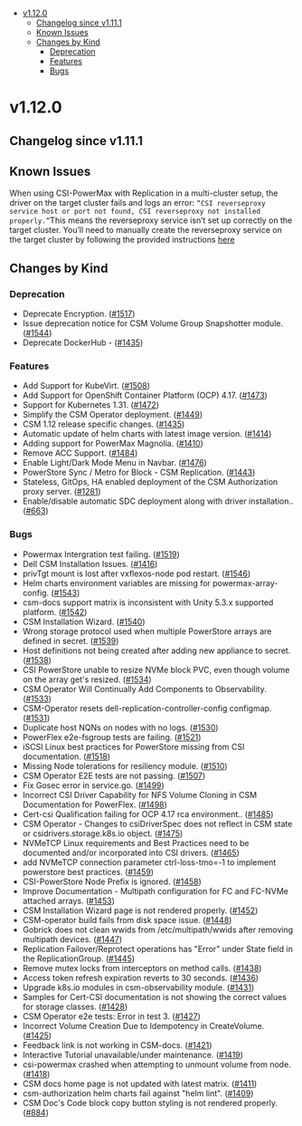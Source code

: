 <!--toc-->
- [v1.12.0](#v1120)
  - [Changelog since v1.11.1](#changelog-since-v1111)
  - [Known Issues](#known-issues)
  - [Changes by Kind](#changes-by-kind)
    - [Deprecation](#deprecation)
    - [Features](#features)
    - [Bugs](#bugs)
 

# v1.12.0 

## Changelog since v1.11.1 

## Known Issues 
When using CSI-PowerMax with Replication in a multi-cluster setup, the driver on the target cluster fails and logs an error: `“CSI reverseproxy service host or port not found, CSI reverseproxy not installed properly.”`This means the reverseproxy service isn’t set up correctly on the target cluster. You’ll need to manually create the reverseproxy service on the target cluster by following the provided instructions [here](https://dell.github.io/csm-docs/docs/deployment/csmoperator/modules/replication/#configuration-steps)
## Changes by Kind 

### Deprecation 
- Deprecate Encryption. ([#1517](https://github.com/dell/csm/issues/1517))
- Issue deprecation notice for CSM Volume Group Snapshotter module. ([#1544](https://github.com/dell/csm/issues/1544))
- Deprecate DockerHub - ([#1435](https://github.com/dell/csm/issues/1435))
  
### Features 

- Add Support for KubeVirt. ([#1508](https://github.com/dell/csm/issues/1508))
- Add Support for OpenShift Container Platform (OCP) 4.17. ([#1473](https://github.com/dell/csm/issues/1473))
- Support for Kubernetes 1.31. ([#1472](https://github.com/dell/csm/issues/1472))
- Simplify the CSM Operator deployment. ([#1449](https://github.com/dell/csm/issues/1449))
- CSM 1.12 release specific changes. ([#1435](https://github.com/dell/csm/issues/1435))
- Automatic update of helm charts with latest image version. ([#1414](https://github.com/dell/csm/issues/1414))
- Adding support for PowerMax Magnolia. ([#1410](https://github.com/dell/csm/issues/1410))
- Remove ACC Support. ([#1484](https://github.com/dell/csm/issues/1484))
- Enable Light/Dark Mode Menu in Navbar. ([#1476](https://github.com/dell/csm/issues/1476))
- PowerStore Sync / Metro for Block - CSM Replication. ([#1443](https://github.com/dell/csm/issues/1443))
- Stateless, GitOps, HA enabled deployment of the CSM Authorization proxy server. ([#1281](https://github.com/dell/csm/issues/1281))
- Enable/disable automatic SDC deployment along with driver installation.. ([#663](https://github.com/dell/csm/issues/663))

### Bugs 

- Powermax Intergration test failing. ([#1519](https://github.com/dell/csm/issues/1519))
- Dell CSM Installation Issues. ([#1416](https://github.com/dell/csm/issues/1416))
- privTgt mount is lost after vxflexos-node pod restart. ([#1546](https://github.com/dell/csm/issues/1546))
- Helm charts environment variables are missing for powermax-array-config. ([#1543](https://github.com/dell/csm/issues/1543))
- csm-docs support matrix is inconsistent with Unity 5.3.x supported platform. ([#1542](https://github.com/dell/csm/issues/1542))
- CSM Installation Wizard. ([#1540](https://github.com/dell/csm/issues/1540))
- Wrong storage protocol used when multiple PowerStore arrays are defined in secret. ([#1539](https://github.com/dell/csm/issues/1539))
- Host definitions not being created after adding new appliance to secret. ([#1538](https://github.com/dell/csm/issues/1538))
- CSI PowerStore unable to resize NVMe block PVC, even though volume on the array get's resized. ([#1534](https://github.com/dell/csm/issues/1534))
- CSM Operator Will Continually Add Components to Observability. ([#1533](https://github.com/dell/csm/issues/1533))
- CSM-Operator resets dell-replication-controller-config configmap. ([#1531](https://github.com/dell/csm/issues/1531))
- Duplicate host NQNs on nodes with no logs. ([#1530](https://github.com/dell/csm/issues/1530))
- PowerFlex e2e-fsgroup tests are failing. ([#1521](https://github.com/dell/csm/issues/1521))
- iSCSI Linux best practices for PowerStore missing from CSI documentation. ([#1518](https://github.com/dell/csm/issues/1518))
- Missing Node tolerations for resiliency module. ([#1510](https://github.com/dell/csm/issues/1510))
- CSM Operator E2E tests are not passing. ([#1507](https://github.com/dell/csm/issues/1507))
- Fix Gosec error in service.go. ([#1499](https://github.com/dell/csm/issues/1499))
- Incorrect CSI Driver Capability for NFS Volume Cloning in CSM Documentation for PowerFlex. ([#1498](https://github.com/dell/csm/issues/1498))
- Cert-csi Qualification failing for OCP 4.17 rca environment.. ([#1485](https://github.com/dell/csm/issues/1485))
- CSM Operator - Changes to csiDriverSpec does not reflect in CSM state or csidrivers.storage.k8s.io object. ([#1475](https://github.com/dell/csm/issues/1475))
- NVMeTCP Linux requirements and Best Practices need to be documented and/or incorporated into CSI drivers. ([#1465](https://github.com/dell/csm/issues/1465))
- add NVMeTCP connection parameter ctrl-loss-tmo=-1 to implement powerstore best practices. ([#1459](https://github.com/dell/csm/issues/1459))
- CSI-PowerStore Node Prefix is ignored. ([#1458](https://github.com/dell/csm/issues/1458))
- Improve Documentation - Multipath configuration for FC and FC-NVMe attached arrays. ([#1453](https://github.com/dell/csm/issues/1453))
- CSM Installation Wizard page is not rendered properly. ([#1452](https://github.com/dell/csm/issues/1452))
- CSM-operator build fails from disk space issue. ([#1448](https://github.com/dell/csm/issues/1448))
- Gobrick does not clean wwids from /etc/multipath/wwids after removing multipath devices. ([#1447](https://github.com/dell/csm/issues/1447))
- Replication Failover/Reprotect operations has "Error" under State field in the ReplicationGroup. ([#1445](https://github.com/dell/csm/issues/1445))
- Remove mutex locks from interceptors on method calls. ([#1438](https://github.com/dell/csm/issues/1438))
- Access token refresh expiration reverts to 30 seconds. ([#1436](https://github.com/dell/csm/issues/1436))
- Upgrade k8s.io modules in csm-observability module. ([#1431](https://github.com/dell/csm/issues/1431))
- Samples for Cert-CSI documentation is not showing the correct values for storage classes. ([#1428](https://github.com/dell/csm/issues/1428))
- CSM Operator e2e tests: Error in test 3. ([#1427](https://github.com/dell/csm/issues/1427))
- Incorrect Volume Creation Due to Idempotency in CreateVolume. ([#1425](https://github.com/dell/csm/issues/1425))
- Feedback link is not working in CSM-docs. ([#1421](https://github.com/dell/csm/issues/1421))
- Interactive Tutorial unavailable/under maintenance. ([#1419](https://github.com/dell/csm/issues/1419))
- csi-powermax crashed when attempting to unmount volume from node. ([#1418](https://github.com/dell/csm/issues/1418))
- CSM docs home page is not updated with latest matrix. ([#1411](https://github.com/dell/csm/issues/1411))
- csm-authorization helm charts fail against "helm lint". ([#1409](https://github.com/dell/csm/issues/1409))
- CSM Doc's Code block copy button styling is not rendered properly. ([#884](https://github.com/dell/csm/issues/884))
